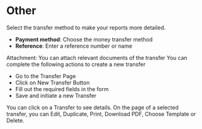 Other
=========

Select the transfer method to make your reports more detailed.
- **Payment method**: Choose the money transfer method
- **Reference**: Enter a reference number or name

Attachment: You can attach relevant documents of the transfer
You can complete the following actions to create a new transfer
- Go to the Transfer Page 
- Click on New Transfer Button
- Fill out the required fields in the form
- Save and initiate a new Transfer

You can click on a Transfer to see details. On the page of a selected transfer, you can Edit, Duplicate, Print, Download PDF, Choose Template or Delete.
